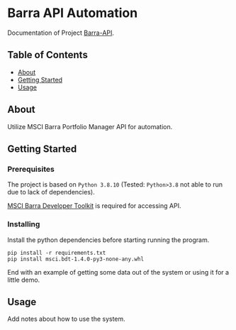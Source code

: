 # Barra API Automation

Documentation of Project [Barra-API](https://github.com/matthegaam/Barra-API).

## Table of Contents
+ [About](#about)
+ [Getting Started](#getting_started)
+ [Usage](#usage)

## About <a name = "about"></a>
Utilize MSCI Barra Portfolio Manager API for automation. 

## Getting Started <a name = "getting_started"></a>

### Prerequisites

The project is based on `Python 3.8.10` (Tested: `Python>3.8` not able to run due to lack of dependencies).

[MSCI Barra Developer Toolkit](https://developer.msci.com/apis/barraone-developer-s-toolkit-bdt) is required for accessing API. 

### Installing

Install the python dependencies before starting running the program. 

```
pip install -r requirements.txt
pip install msci.bdt-1.4.0-py3-none-any.whl
```

End with an example of getting some data out of the system or using it for a little demo.

## Usage <a name = "usage"></a>

Add notes about how to use the system.
